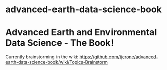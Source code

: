 # advanced-earth-data-science-book

# Advanced Earth and Environmental Data Science - The Book!

Currently brainstorming in the wiki: https://github.com/tjcrone/advanced-earth-data-science-book/wiki/Topics-Brainstorm

